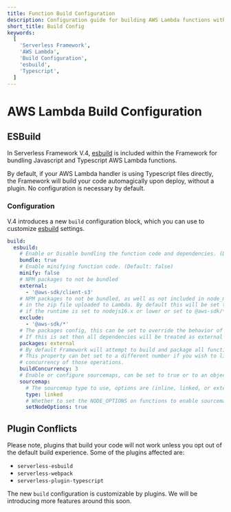 ```yaml
---
title: Function Build Configuration
description: Configuration guide for building AWS Lambda functions with Serverless Framework using esbuild.
short_title: Build Config
keywords:
  [
    'Serverless Framework',
    'AWS Lambda',
    'Build Configuration',
    'esbuild',
    'Typescript',
  ]
---
```


# AWS Lambda Build Configuration

## ESBuild

In Serverless Framework V.4, [esbuild](https://github.com/evanw/esbuild) is included within the Framework for bundling Javascript and Typescript AWS Lambda functions.

By default, if your AWS Lambda handler is using Typescript files directly, the Framework will build your code automagically upon deploy, without a plugin. No configuration is necessary by default.

### Configuration

V.4 introduces a new `build` configuration block, which you can use to customize [esbuild](https://github.com/evanw/esbuild) settings.

```yaml
build:
  esbuild:
    # Enable or Disable bundling the function code and dependencies. (Default: true)
    bundle: true
    # Enable minifying function code. (Default: false)
    minify: false
    # NPM packages to not be bundled
    external:
      - '@aws-sdk/client-s3'
    # NPM packages to not be bundled, as well as not included in node_modules
    # in the zip file uploaded to Lambda. By default this will be set to aws-sdk
    # if the runtime is set to nodejs16.x or lower or set to @aws-sdk/* if set to nodejs18.x or higher.
    exclude:
      - '@aws-sdk/*'
    # The packages config, this can be set to override the behavior of external
    # If this is set then all dependencies will be treated as external and not bundled.
    packages: external
    # By default Framework will attempt to build and package all functions concurrently.
    # This property can bet set to a different number if you wish to limit the
    # concurrency of those operations.
    buildConcurrency: 3
    # Enable or configure sourcemaps, can be set to true or to an object with further configuration.
    sourcemap:
      # The sourcemap type to use, options are (inline, linked, or external)
      type: linked
      # Whether to set the NODE_OPTIONS on functions to enable sourcemaps on Lambda
      setNodeOptions: true
```

## Plugin Conflicts

Please note, plugins that build your code will not work unless you opt out of the default build experience. Some of the plugins affected are:

- `serverless-esbuild`
- `serverless-webpack`
- `serverless-plugin-typescript`

The new `build` configuration is customizable by plugins. We will be introducing more features around this soon.
